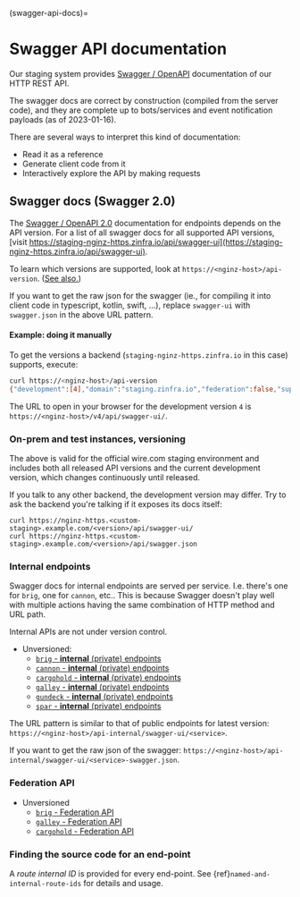 (swagger-api-docs)=

# Swagger API documentation

Our staging system provides [Swagger /
OpenAPI](https://swagger.io/resources/open-api/) documentation of our HTTP REST
API.

The swagger docs are correct by construction (compiled from the server
code), and they are complete up to bots/services and event notification
payloads (as of 2023-01-16).

There are several ways to interpret this kind of documentation:

- Read it as a reference
- Generate client code from it
- Interactively explore the API by making requests

## Swagger docs (Swagger 2.0)

The [Swagger / OpenAPI 2.0](https://swagger.io/specification/v2/)
documentation for endpoints depends on the API version.  For a list of
all swagger docs for all supported API versions, [visit
https://staging-nginz-https.zinfra.io/api/swagger-ui](https://staging-nginz-https.zinfra.io/api/swagger-ui).

To learn which versions are supported, look at
`https://<nginz-host>/api-version`.  ([See
also.](../../developer/developer/api-versioning.md))

If you want to get the raw json for the swagger (ie., for compiling it
into client code in typescript, kotlin, swift, ...), replace
`swagger-ui` with `swagger.json` in the above URL pattern.

#### Example: doing it manually

To get the versions a backend (`staging-nginz-https.zinfra.io` in this case)
supports, execute:

```sh
curl https://<nginz-host>/api-version
{"development":[4],"domain":"staging.zinfra.io","federation":false,"supported":[0,1,2]}
```

The URL to open in your browser for the development version `4` is
`https://<nginz-host>/v4/api/swagger-ui/`.

### On-prem and test instances, versioning

The above is valid for the official wire.com staging environment and
includes both all released API versions and the current development
version, which changes continuously until released.

If you talk to any other backend, the development version may differ.
Try to ask the backend you're talking if it exposes its docs itself:

```
curl https://nginz-https.<custom-staging>.example.com/<version>/api/swagger-ui/
curl https://nginz-https.<custom-staging>.example.com/<version>/api/swagger.json
```

### Internal endpoints

Swagger docs for internal endpoints are served per service. I.e. there's one for
`brig`, one for `cannon`, etc.. This is because Swagger doesn't play well with
multiple actions having the same combination of HTTP method and URL path.

Internal APIs are not under version control.

- Unversioned:
    - [`brig` - **internal** (private)
    endpoints](https://staging-nginz-https.zinfra.io/api-internal/swagger-ui/brig)
    - [`cannon` - **internal** (private)
    endpoints](https://staging-nginz-https.zinfra.io/api-internal/swagger-ui/cannon)
    - [`cargohold` - **internal** (private)
    endpoints](https://staging-nginz-https.zinfra.io/api-internal/swagger-ui/cargohold)
    - [`galley` - **internal** (private)
    endpoints](https://staging-nginz-https.zinfra.io/api-internal/swagger-ui/galley)
    - [`gundeck` - **internal** (private)
    endpoints](https://staging-nginz-https.zinfra.io/api-internal/swagger-ui/gundeck)
    - [`spar` - **internal** (private)
    endpoints](https://staging-nginz-https.zinfra.io/api-internal/swagger-ui/spar)

The URL pattern is similar to that of public endpoints for latest version:
`https://<nginz-host>/api-internal/swagger-ui/<service>`.

If you want to get the raw json of the swagger:
`https://<nginz-host>/api-internal/swagger-ui/<service>-swagger.json`.

### Federation API

- Unversioned
  - [`brig` - Federation API](https://staging-nginz-https.zinfra.io/api-federation/swagger-ui/brig)
  - [`galley` - Federation API](https://staging-nginz-https.zinfra.io/api-federation/swagger-ui/galley)
  - [`cargohold` - Federation API](https://staging-nginz-https.zinfra.io/api-federation/swagger-ui/cargohold)

### Finding the source code for an end-point

A *route internal ID* is provided for every end-point.  See
{ref}`named-and-internal-route-ids` for details and usage.
